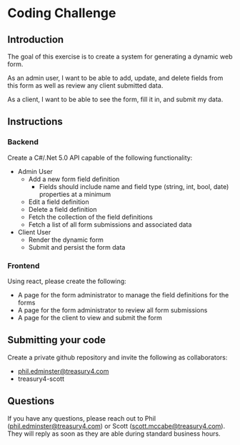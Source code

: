 # Coding Challenge

## Introduction

The goal of this exercise is to create a system for generating a dynamic web form.

As an admin user, I want to be able to add, update, and delete fields from this form as well as review any client submitted data.

As a client, I want to be able to see the form, fill it in, and submit my data.

## Instructions

### Backend

Create a C#/.Net 5.0 API capable of the following functionality:

* Admin User
    * Add a new form field definition
        * Fields should include name and field type (string, int, bool, date) properties at a minimum
    * Edit a field definition
    * Delete a field definition
    * Fetch the collection of the field definitions
    * Fetch a list of all form submissions and associated data
* Client User
    * Render the dynamic form
    * Submit and persist the form data

### Frontend

Using react, please create the following:
* A page for the form administrator to manage the field definitions for the forms
* A page for the form administrator to review all form submissions
* A page for the client to view and submit the form

## Submitting your code

Create a private github repository and invite the following as collaborators:
* phil.edminster@treasury4.com
* treasury4-scott

## Questions

If you have any questions, please reach out to Phil (phil.edminster@treasury4.com) or Scott (scott.mccabe@treasury4.com). They will reply as soon as they are able during standard business hours. 

